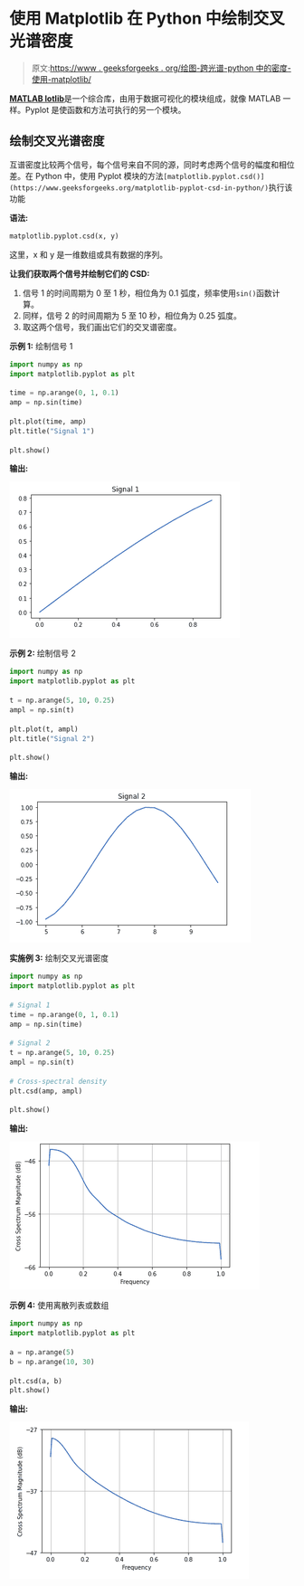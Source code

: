 # 使用 Matplotlib 在 Python 中绘制交叉光谱密度

> 原文:[https://www . geeksforgeeks . org/绘图-跨光谱-python 中的密度-使用-matplotlib/](https://www.geeksforgeeks.org/plotting-cross-spectral-density-in-python-using-matplotlib/)

[**MATLAB lotlib**](https://www.geeksforgeeks.org/python-introduction-matplotlib/)是一个综合库，由用于数据可视化的模块组成，就像 MATLAB 一样。Pyplot 是使函数和方法可执行的另一个模块。

## 绘制交叉光谱密度

互谱密度比较两个信号，每个信号来自不同的源，同时考虑两个信号的幅度和相位差。在 Python 中，使用 Pyplot 模块的方法`[matplotlib.pyplot.csd()](https://www.geeksforgeeks.org/matplotlib-pyplot-csd-in-python/)`执行该功能

**语法:**

```py
matplotlib.pyplot.csd(x, y)
```

这里，x 和 y 是一维数组或具有数据的序列。

**让我们获取两个信号并绘制它们的 CSD:**

1.  信号 1 的时间周期为 0 至 1 秒，相位角为 0.1 弧度，频率使用`sin()`函数计算。
2.  同样，信号 2 的时间周期为 5 至 10 秒，相位角为 0.25 弧度。
3.  取这两个信号，我们画出它们的交叉谱密度。

**示例 1:** 绘制信号 1

```py
import numpy as np
import matplotlib.pyplot as plt

time = np.arange(0, 1, 0.1)
amp = np.sin(time)

plt.plot(time, amp)
plt.title("Signal 1")

plt.show()
```

**输出:**

![csd-python-1](img/18b1da78e837c220a320616eb5930d47.png)

**示例 2:** 绘制信号 2

```py
import numpy as np
import matplotlib.pyplot as plt

t = np.arange(5, 10, 0.25)
ampl = np.sin(t)

plt.plot(t, ampl)
plt.title("Signal 2")

plt.show()
```

**输出:**

![csd-python2](img/714793a42cb9030581e7579fdba82884.png)

**实施例 3:** 绘制交叉光谱密度

```py
import numpy as np
import matplotlib.pyplot as plt

# Signal 1
time = np.arange(0, 1, 0.1)
amp = np.sin(time)

# Signal 2
t = np.arange(5, 10, 0.25)
ampl = np.sin(t)

# Cross-spectral density
plt.csd(amp, ampl)

plt.show()
```

**输出:**

![cross-spectral-density-python](img/b30b046bf2292908ff02e4eaf3d04638.png)

**示例 4:** 使用离散列表或数组

```py
import numpy as np
import matplotlib.pyplot as plt

a = np.arange(5)
b = np.arange(10, 30)

plt.csd(a, b)
plt.show()
```

**输出:**

![cross-spectral-density-python-2](img/98f8ae885cc33b3c7fdadd26494bfb44.png)